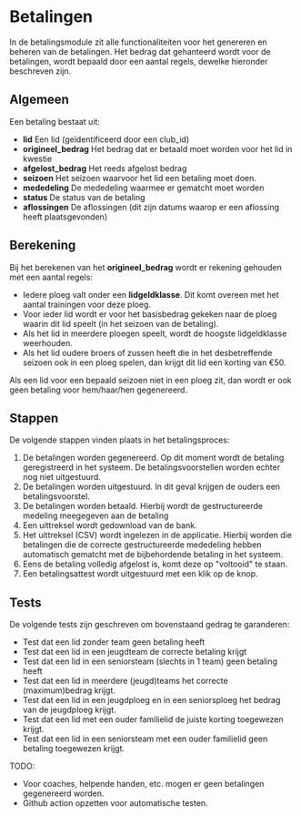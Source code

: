 # Betalingen

In de betalingsmodule zit alle functionaliteiten voor het genereren en beheren van de betalingen.
Het bedrag dat gehanteerd wordt voor de betalingen, wordt bepaald door een aantal regels, dewelke hieronder beschreven zijn.

## Algemeen

Een betaling bestaat uit:

- **lid** Een lid (geïdentificeerd door een club_id)
- **origineel_bedrag** Het bedrag dat er betaald moet worden voor het lid in kwestie
- **afgelost_bedrag** Het reeds afgelost bedrag
- **seizoen** Het seizoen waarvoor het lid een betaling moet doen.
- **mededeling** De mededeling waarmee er gematcht moet worden
- **status** De status van de betaling
- **aflossingen** De aflossingen (dit zijn datums waarop er een aflossing heeft plaatsgevonden)

## Berekening

Bij het berekenen van het **origineel_bedrag** wordt er rekening gehouden met een aantal regels:

- Iedere ploeg valt onder een **lidgeldklasse**. Dit komt overeen met het aantal trainingen voor deze ploeg.
- Voor ieder lid wordt er voor het basisbedrag gekeken naar de ploeg waarin dit lid speelt (in het seizoen van de betaling).
- Als het lid in meerdere ploegen speelt, wordt de hoogste lidgeldklasse weerhouden.
- Als het lid oudere broers of zussen heeft die in het desbetreffende seizoen ook in een ploeg spelen, dan krijgt dit lid een korting van €50.

Als een lid voor een bepaald seizoen niet in een ploeg zit, dan wordt er ook geen betaling voor hem/haar/hen gegenereerd.

## Stappen

De volgende stappen vinden plaats in het betalingsproces:

1. De betalingen worden gegenereerd. Op dit moment wordt de betaling geregistreerd in het systeem. De betalingsvoorstellen worden echter nog niet uitgestuurd.
2. De betalingen worden uitgestuurd. In dit geval krijgen de ouders een betalingsvoorstel.
3. De betalingen worden betaald. Hierbij wordt de gestructureerde medeling meegegeven aan de betaling
4. Een uittreksel wordt gedownload van de bank.
5. Het uittreksel (CSV) wordt ingelezen in de applicatie. Hierbij worden die betalingen die de correcte gestructureerde mededeling hebben automatisch gematcht met de bijbehordende betaling in het systeem.
6. Eens de betaling volledig afgelost is, komt deze op "voltooid" te staan.
7. Een betalingsattest wordt uitgestuurd met een klik op de knop.

## Tests

De volgende tests zijn geschreven om bovenstaand gedrag te garanderen:

- Test dat een lid zonder team geen betaling heeft
- Test dat een lid in een jeugdteam de correcte betaling krijgt
- Test dat een lid in een seniorsteam (slechts in 1 team) geen betaling heeft
- Test dat een lid in meerdere (jeugd)teams het correcte (maximum)bedrag krijgt.
- Test dat een lid in een jeugdploeg en in een seniorsploeg het bedrag van de jeugdploeg krijgt.
- Test dat een lid met een ouder familielid de juiste korting toegewezen krijgt.
- Test dat een lid in een seniorsteam met een ouder familielid geen betaling toegewezen krijgt.

TODO:

- Voor coaches, helpende handen, etc. mogen er geen betalingen gegenereerd worden.
- Github action opzetten voor automatische testen.

